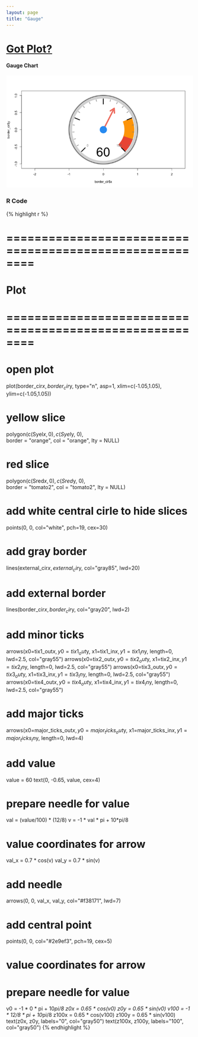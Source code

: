 ```yaml
---
layout: page
title: "Gauge"
---
```












# [Got Plot?](/work/gotplot)

#### Gauge Chart

![center](/work/gotplot/figs/gauge-plot.png) 



### R Code





{% highlight r %}
# ========================================================
# Plot
# ========================================================
# open plot
plot(border_cir$x, border_cir$y, type="n", asp=1, 
     xlim=c(-1.05,1.05), ylim=c(-1.05,1.05))
# yellow slice
polygon(c(Syel$x, 0), c(Syel$y, 0),  
        border = "orange", col = "orange", lty = NULL)
# red slice
polygon(c(Sred$x, 0), c(Sred$y, 0),  
        border = "tomato2", col = "tomato2", lty = NULL)
# add white central cirle to hide slices
points(0, 0, col="white", pch=19, cex=30)
# add gray border
lines(external_cir$x, external_cir$y, col="gray85", lwd=20)
# add external border
lines(border_cir$x, border_cir$y, col="gray20", lwd=2)
# add minor ticks
arrows(x0=tix1_out$x, y0=tix1_out$y, x1=tix1_in$x, y1=tix1_in$y,
       length=0, lwd=2.5, col="gray55")
arrows(x0=tix2_out$x, y0=tix2_out$y, x1=tix2_in$x, y1=tix2_in$y,
        length=0, lwd=2.5, col="gray55")
arrows(x0=tix3_out$x, y0=tix3_out$y, x1=tix3_in$x, y1=tix3_in$y,
       length=0, lwd=2.5, col="gray55")
arrows(x0=tix4_out$x, y0=tix4_out$y, x1=tix4_in$x, y1=tix4_in$y,
       length=0, lwd=2.5, col="gray55")
# add major ticks
arrows(x0=major_ticks_out$x, y0=major_ticks_out$y,
       x1=major_ticks_in$x, y1=major_ticks_in$y, length=0, lwd=4)
# add value
value = 60
text(0, -0.65, value, cex=4)
# prepare needle for value
val = (value/100) * (12/8)
v = -1 * val * pi + 10*pi/8
# value coordinates for arrow
val_x = 0.7 * cos(v)
val_y = 0.7 * sin(v)
# add needle
arrows(0, 0, val_x, val_y, col="#f38171", lwd=7)
# add central point
points(0, 0, col="#2e9ef3", pch=19, cex=5)

# value coordinates for arrow
# prepare needle for value
v0 = -1 * 0 * pi + 10*pi/8
z0x = 0.65 * cos(v0)
z0y = 0.65 * sin(v0)
v100 = -1 * 12/8 * pi + 10*pi/8
z100x = 0.65 * cos(v100)
z100y = 0.65 * sin(v100)
text(z0x, z0y, labels="0", col="gray50")
text(z100x, z100y, labels="100", col="gray50")
{% endhighlight %}

